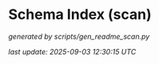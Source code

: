 # Schema Index (scan)

_generated by scripts/gen_readme_scan.py_

_last update: 2025-09-03 12:30:15 UTC_

